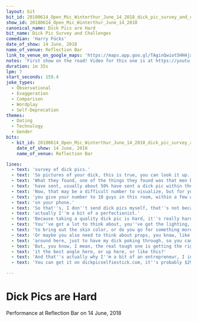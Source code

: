 ```yaml
---
layout: bit
bit_id: 20180614_Open_Mic_Winterthur_June_14_2018_dick_pic_survey_and_challenges
show_id: 20180614_Open_Mic_Winterthur_June_14_2018
canonical_name: Dick Pics are Hard
bit_name: Dick Pic Survey and Challenges
comedian: 'Harry Fücks'
date_of_show: 14 June, 2018
name_of_venue: Reflection Bar
link_to_venue_on_google_maps: 'https://maps.app.goo.gl/TAginQwiot5HH4jx5'
notes: 'First show on the road! Video for this one is at https://youtu.be/Ze14qI6weo4'
duration: 1m 35s
lpm: 7
start_seconds: 159.4
joke_types:
  - Observational
  - Exaggeration
  - Comparison
  - Wordplay
  - Self-Deprecation
themes:
  - Dating
  - Technology
  - Gender
bits:
  - bit_id: 20180614_Open_Mic_Winterthur_June_14_2018_dick_pic_survey_and_challenges
    date_of_show: 14 June, 2018
    name_of_venue: Reflection Bar

lines:
  - text: 'survey of dick pics.'
  - text: 'So pictures of your dick, this is true, you can look it up.'
  - text: 'What they found, one of the things they found was that men between the ages of 18 and 36'
  - text: 'have sent, usually about 50% have sent a dick pic within the last 12 months.'
  - text: 'Now, that may be a difficult number to visualize, but for you ladies, that would be like, if'
  - text: 'you give your number to 10 guys in this room, within a few weeks you''ll have five dicks'
  - text: 'on your phone.'
  - text: 'So that''s, I don''t send dick pics myself, that''s not because I''m bad at it, it''s because'
  - text: 'actually I''m a bit of a perfectionist.'
  - text: 'Because taking a quality dick pic is hard, it''s really hard.'
  - text: 'You''ve got a lot to think about, you''ve got the lighting, do you go for some soft lighting'
  - text: 'to bring out the skin color, or do you go for something more kind of red and erotic?'
  - text: 'Or maybe you also need to think about props, you know, like maybe I should spray some tulips'
  - text: 'around here, just to have my dick poking through, so you can get a bit more romantic.'
  - text: 'But, you know, I mean, the real tough one is getting the right angle, it''s like, is'
  - text: 'it the best angle here, or up here, or like this?'
  - text: 'And that''s actually why I''m a bit of an entrepreneur, I invented the dick pic selfie stick.'
  - text: 'You can get it on dickpicselfiestick.com, it''s probably $29.99 tonight only for everyone'

---
```


# Dick Pics are Hard

Performance at Reflection Bar on 14 June, 2018
